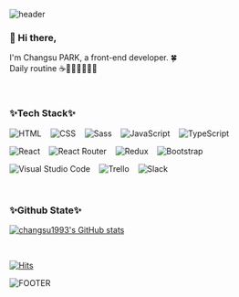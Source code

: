 <div>
  
  ![header](https://capsule-render.vercel.app/api?type=waving&height=200&section=header&color=gradient&text=Changsu&nbsp;PARK&fontSize=60&animation=blinking&fontAlignY=38)
 
  <h3>👋 Hi there,</h3>
  <p>I'm Changsu PARK, a front-end developer. 🍀 <br> Daily routine ☕️🧑‍💻🏃🍻🧑‍💻</p>
  
  <br>
  
  <h3>✨Tech Stack✨</h3>
  
  <img alt="HTML" src ="https://img.shields.io/badge/HTML-E34F26.svg?&style=for-the-badge&logo=HTML5&logoColor=white"/> &nbsp;&nbsp;
  <img alt="CSS" src ="https://img.shields.io/badge/CSS-1572B6.svg?&style=for-the-badge&logo=CSS3&logoColor=white"/> &nbsp;&nbsp;
  <img alt="Sass" src ="https://img.shields.io/badge/Sass-cc6699.svg?&style=for-the-badge&logo=Sass&logoColor=white"/> &nbsp;&nbsp;
  <img alt="JavaScript" src ="https://img.shields.io/badge/JavaScript-F7DF1E.svg?&style=for-the-badge&logo=JavaScript&logoColor=white"/> &nbsp;&nbsp;
  <img alt="TypeScript" src ="https://img.shields.io/badge/TypeScript-3178c6.svg?&style=for-the-badge&logo=TypeScript&logoColor=white"/> <br>
  
  <img alt="React" src ="https://img.shields.io/badge/React-61DAFB.svg?&style=for-the-badge&logo=React&logoColor=white"/> &nbsp;&nbsp;
  <img alt="React Router" src ="https://img.shields.io/badge/React Router-CA4245.svg?&style=for-the-badge&logo=React Router&logoColor=white"/> &nbsp;&nbsp;
  <img alt="Redux" src ="https://img.shields.io/badge/Redux-764ABC.svg?&style=for-the-badge&logo=Redux&logoColor=white"/> &nbsp;&nbsp;
  <img alt="Bootstrap" src ="https://img.shields.io/badge/Bootstrap-7952B3.svg?&style=for-the-badge&logo=Bootstrap&logoColor=white"/> <br>
  
  <img alt="Visual Studio Code" src ="https://img.shields.io/badge/Visual Studio Code-007ACC.svg?&style=for-the-badge&logo=Visual Studio Code&logoColor=white"/> &nbsp;&nbsp;
  <img alt="Trello" src ="https://img.shields.io/badge/Trello-0052cc.svg?&style=for-the-badge&logo=Trello&logoColor=white"/> &nbsp;&nbsp;
  <img alt="Slack" src ="https://img.shields.io/badge/Slack-4A154B.svg?&style=for-the-badge&logo=Slack&logoColor=white"/>
  
  <br>
  
  <h3>✨Github State✨</h3>
  
[![changsu1993's GitHub stats](https://github-readme-stats.vercel.app/api?username=changsu1993&count_private=true&show_icons=true&theme=chartreuse-dark)](https://github.com/anuraghazra/github-readme-stats)
  
  <br>
  
  [![Hits](https://hits.seeyoufarm.com/api/count/incr/badge.svg?url=https%3A%2F%2Fgithub.com%2Fchangsu1993&count_bg=%2379C83D&title_bg=%23555555&icon=apple.svg&icon_color=%23E7E7E7&title=hits&edge_flat=false)](https://hits.seeyoufarm.com)
  
  ![FOOTER](https://capsule-render.vercel.app/api?type=waving&height=200&section=footer&color=gradient&animation=blinking&fontAlignY=38)
  
</div>


<!--
**changsu1993/changsu1993** is a ✨ _special_ ✨ repository because its `README.md` (this file) appears on your GitHub profile.

Here are some ideas to get you started:

- 🔭 I’m currently working on ...
- 🌱 I’m currently learning ...
- 👯 I’m looking to collaborate on ...
- 🤔 I’m looking for help with ...
- 💬 Ask me about ...
- 📫 How to reach me: ...
- 😄 Pronouns: ...
- ⚡ Fun fact: ...
-->
